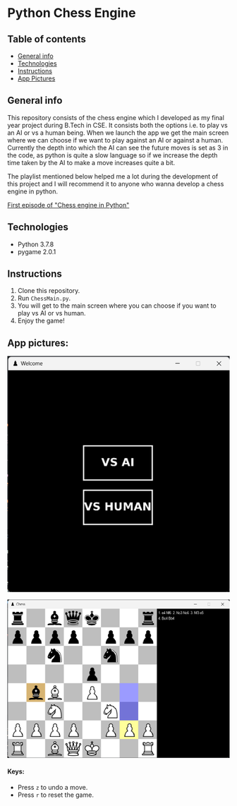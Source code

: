 # Python Chess Engine

## Table of contents
* [General info](#general-info)
* [Technologies](#technologies)
* [Instructions](#instructions)
* [App Pictures](#app-pictures)


## General info
This repository consists of the chess engine which I developed as my final year project during B.Tech in CSE. It consists both the options i.e. to play vs an AI or vs a human being.
When we launch the app we get the main screen where we can choose if we want to play against an AI or against a human. Currently the depth into which the AI can see the future moves is set as 3 in the code, as python is quite a slow language so if we increase the depth time taken by the AI to make a move increases quite a bit.

The playlist mentioned below helped me a lot during the development of this project and I will recommend it to anyone who wanna develop a chess engine in python.

[First episode of "Chess engine in Python"](https://www.youtube.com/watch?v=EnYui0e73Rs&ab_channel=EddieSharick)

## Technologies
* Python 3.7.8
* pygame 2.0.1


## Instructions
1. Clone this repository.
2. Run `ChessMain.py`.
3. You will get to the main screen where you can choose if you want to play vs AI or vs human.
4. Enjoy the game!

## App pictures:
![Main Screen](https://github.com/ayushxsharma0/Chess-Engine/blob/main/res/images/main%20screen.png)

![Game Screen](https://github.com/ayushxsharma0/Chess-Engine/blob/main/res/images/game%20screen.png)


#### Keys:
* Press `z` to undo a move.
* Press `r` to reset the game.
